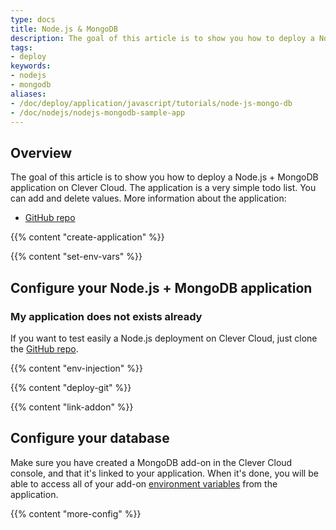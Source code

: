 ```yaml
---
type: docs
title: Node.js & MongoDB
description: The goal of this article is to show you how to deploy a Node.js with MongoDB application on Clever Cloud.
tags:
- deploy
keywords:
- nodejs
- mongodb
aliases:
- /doc/deploy/application/javascript/tutorials/node-js-mongo-db
- /doc/nodejs/nodejs-mongodb-sample-app
---
```


## Overview

The goal of this article is to show you how to deploy a Node.js + MongoDB application on Clever Cloud.
The application is a very simple todo list. You can add and delete values. More information about the application:

* [GitHub repo](https://GitHub.com/CleverCloud/demo-nodejs-mongodb-rest)

{{% content "create-application" %}}

 {{% content "set-env-vars" %}}

## Configure your Node.js + MongoDB application

### My application does not exists already

If you want to test easily a Node.js deployment on Clever Cloud, just clone the [GitHub repo](https://GitHub.com/CleverCloud/demo-nodejs-mongodb-rest).

 {{% content "env-injection" %}}

 {{% content "deploy-git" %}}

 {{% content "link-addon" %}}

## Configure your database

Make sure you have created a MongoDB add-on in the Clever Cloud console, and that it's linked to your application. When it's done, you will be able to access all of your add-on [environment variables](#setting-up-environment-variables-on-clever-cloud) from the application.

{{% content "more-config" %}}
